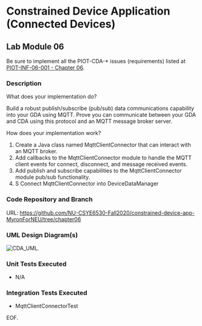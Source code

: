 # Constrained Device Application (Connected Devices)

## Lab Module 06

Be sure to implement all the PIOT-CDA-* issues (requirements) listed at [PIOT-INF-06-001 - Chapter 06](https://github.com/orgs/programming-the-iot/projects/1#column-10488434).

### Description

What does your implementation do?

Build a robust publish/subscribe (pub/sub) data communications capability into your GDA using MQTT. Prove you can communicate between your GDA and CDA using this protocol and an MQTT message broker server.

How does your implementation work?

1.	Create a Java class named MqttClientConnector that can interact with an MQTT broker.
2.	Add callbacks to the MqttClientConnector module to handle the MQTT client events for connect, disconnect, and message received events.
3.	Add publish and subscribe capabilities to the MqttClientConnector module pub/sub functionality.
4.	S Connect MqttClientConnector into DeviceDataManager


### Code Repository and Branch

URL: https://github.com/NU-CSYE6530-Fall2020/constrained-device-app-MyronForNEU/tree/chapter06

### UML Design Diagram(s)

![CDA_UML](https://github.com/NU-CSYE6530-Fall2020/constrained-device-app-MyronForNEU/blob/chapter06/exercises/chapter06/CDA.png).


### Unit Tests Executed
- N/A

### Integration Tests Executed
- MqttClientConnectorTest

EOF.
